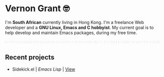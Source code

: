 # Vernon Grant 🤓

I'm **South African** currently living in Hong Kong. I'm a freelance Web
developer and a **GNU Linux, Emacs and C hobbyist**. My current goal is to help
develop and maintain Emacs packages, during my free time.

<p align="center"><img width="1000" height="10" src="./assets/images/binary-separator.png"></p>

## Recent projects

- Sidekick.el | *Emacs Lisp* | [View](https://github.com/VernonGrant/sidekick.el)
